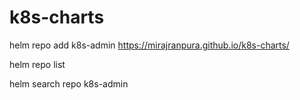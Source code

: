 # k8s-charts

helm repo add k8s-admin https://mirajranpura.github.io/k8s-charts/

helm repo list 

helm search repo k8s-admin
